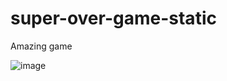 # super-over-game-static
Amazing game 

![image](https://github.com/Ankitamishra9654/super-over-game-static/assets/136074376/685a472c-e56f-49ff-b620-cf87afcf20c7)

